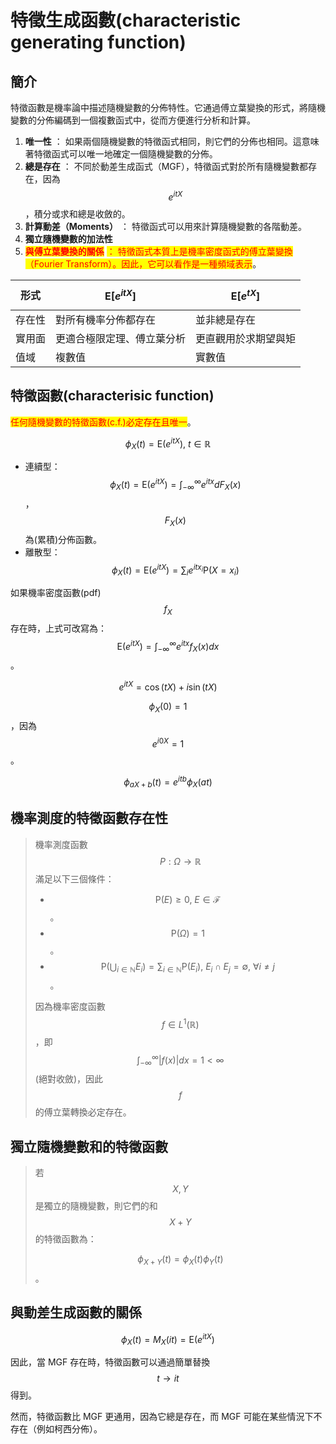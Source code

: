 # 特徵生成函數(characteristic generating function)

## 簡介

特徵函數是機率論中描述隨機變數的分佈特性。它通過傅立葉變換的形式，將隨機變數的分佈編碼到一個複數函式中，從而方便進行分析和計算。

1. **唯一性** ： 如果兩個隨機變數的特徵函式相同，則它們的分佈也相同。這意味著特徵函式可以唯一地確定一個隨機變數的分佈。
2. **總是存在** ： 不同於動差生成函式（MGF），特徵函式對於所有隨機變數都存在，因為 $$e^{itX}$$，積分或求和總是收斂的。
3. **計算動差（Moments）** ： 特徵函式可以用來計算隨機變數的各階動差。
4. **獨立隨機變數的加法性**
5. <mark style="color:red;">**與傅立葉變換的關係**</mark> <mark style="color:red;"></mark><mark style="color:red;">： 特徵函式本質上是機率密度函式的傅立葉變換（Fourier Transform）。因此，它可以看作是一種頻域表示</mark>。

| 形式  | $$\mathrm{E}[e^{itX}]$$ | $$\mathrm{E}[e^{tX}]$$ |
| --- | ----------------------- | ---------------------- |
| 存在性 | 對所有機率分佈都存在              | 並非總是存在                 |
| 實用面 | 更適合極限定理、傅立葉分析           | 更直觀用於求期望與矩             |
| 值域  | 複數值                     | 實數值                    |

## 特徵函數(characterisic function)

<mark style="color:red;">任何隨機變數的特徵函數(c.f.)必定存在且唯一</mark>。

$$\phi_X(t)=\mathrm{E}(e^{itX}), ~ t \in \mathbb{R}$$

* 連續型：$$\displaystyle\phi_X(t)= \mathrm{E}(e^{itX})=\int_{-\infty}^\infty e^{itx} dF_X(x)$$，$$F_X(x)$$為(累積)分佈函數。
* 離散型：$$\displaystyle\phi_X(t)= \mathrm{E}(e^{itX})=\sum_{i} e^{itx_i} \mathrm{P}(X=x_i)$$

如果機率密度函數(pdf)$$f_X$$存在時，上式可改寫為：$$\displaystyle \mathrm{E}(e^{itX})=\int_{-\infty}^\infty e^{itx} f_X(x)dx$$。

$$e^{itX} = \cos(tX) + i \sin(tX)$$

$$\phi_X(0)=1$$，因為$$e^{i0X}=1$$。

$$\phi_{aX+b}(t)=e^{itb}\phi_X(at)$$

## 機率測度的特徵函數存在性

> 機率測度函數$$P : \Omega \to \mathbb{R}$$滿足以下三個條件：
>
> * $$\mathrm{P}(E) \geq 0, ~E \in \mathcal{F}$$。
> * $$\mathrm{P}(\Omega) = 1$$。
> * $$\mathrm{P}(\bigcup_{i \in \mathbb{N}} E_i ) =\sum_{i \in \mathbb{N}} \mathrm{P}(E_i), ~ E_i \cap E_j = \emptyset, ~ \forall i \neq j$$。
>
> 因為機率密度函數$$f \in L^1(\mathbb{R})$$，即$$\int_{-\infty}^{\infty}|f(x)|dx =1 < \infty$$(絕對收斂)，因此$$f$$的傅立葉轉換必定存在。

## 獨立隨機變數和的特徵函數

> 若$$X, Y$$是獨立的隨機變數，則它們的和$$X+Y$$的特徵函數為：
>
> $$\phi_{X+Y}(t)=\phi_X(t)\phi_Y(t)$$。

## 與動差生成函數的關係

$$\phi_X(t)=M_X(it)=\mathrm{E}(e^{itX})$$

因此，當 MGF 存在時，特徵函數可以通過簡單替換$$t \to it$$得到。

然而，特徵函數比 MGF 更通用，因為它總是存在，而 MGF 可能在某些情況下不存在（例如柯西分佈）。

